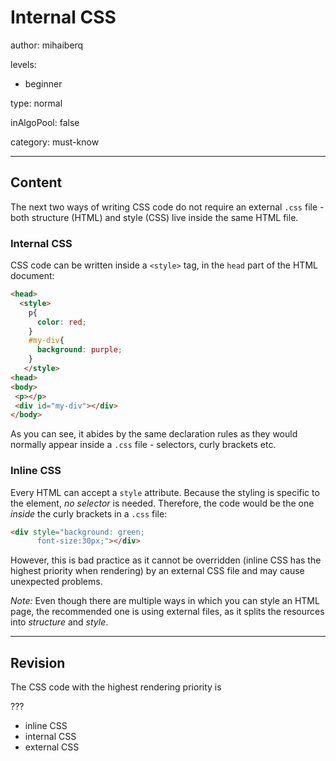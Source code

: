 # Internal CSS
author: mihaiberq

levels:

  - beginner

type: normal

inAlgoPool: false

category: must-know

---
## Content

The next two ways of writing CSS code do not require an external `.css` file - both structure (HTML) and style (CSS) live inside the same HTML file.

### Internal CSS

CSS code can be written inside a `<style>` tag, in the `head` part of the HTML document:
```html
<head>
  <style>
    p{
      color: red;
    }
    #my-div{
      background: purple;
    }
   </style>
<head>
<body>
 <p></p>
 <div id="my-div"></div>
</body>
```
As you can see, it abides by the same declaration rules as they would normally appear inside a `.css` file - selectors, curly brackets etc.

### Inline CSS

Every HTML can accept a `style` attribute. Because the styling is specific to the element, *no selector* is needed. Therefore, the code would be the one *inside* the curly brackets in a `.css` file:
```html
<div style="background: green;
      font-size:30px;"></div>
```
However, this is bad practice as it cannot be overridden (inline CSS has the highest priority when rendering) by an external CSS file and may cause unexpected problems.

*Note:* Even though there are multiple ways in which you can style an HTML page, the recommended one is using external files, as it splits the resources into *structure* and *style*.

---
## Revision

The CSS code with the highest rendering priority is

???

* inline CSS
* internal CSS
* external CSS
